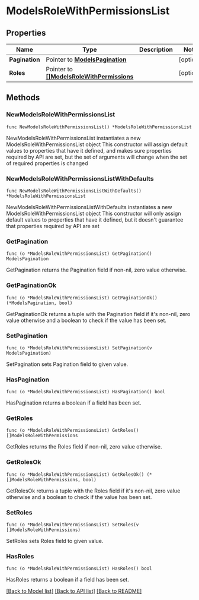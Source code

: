 # ModelsRoleWithPermissionsList

## Properties

Name | Type | Description | Notes
------------ | ------------- | ------------- | -------------
**Pagination** | Pointer to [**ModelsPagination**](ModelsPagination.md) |  | [optional] 
**Roles** | Pointer to [**[]ModelsRoleWithPermissions**](ModelsRoleWithPermissions.md) |  | [optional] 

## Methods

### NewModelsRoleWithPermissionsList

`func NewModelsRoleWithPermissionsList() *ModelsRoleWithPermissionsList`

NewModelsRoleWithPermissionsList instantiates a new ModelsRoleWithPermissionsList object
This constructor will assign default values to properties that have it defined,
and makes sure properties required by API are set, but the set of arguments
will change when the set of required properties is changed

### NewModelsRoleWithPermissionsListWithDefaults

`func NewModelsRoleWithPermissionsListWithDefaults() *ModelsRoleWithPermissionsList`

NewModelsRoleWithPermissionsListWithDefaults instantiates a new ModelsRoleWithPermissionsList object
This constructor will only assign default values to properties that have it defined,
but it doesn't guarantee that properties required by API are set

### GetPagination

`func (o *ModelsRoleWithPermissionsList) GetPagination() ModelsPagination`

GetPagination returns the Pagination field if non-nil, zero value otherwise.

### GetPaginationOk

`func (o *ModelsRoleWithPermissionsList) GetPaginationOk() (*ModelsPagination, bool)`

GetPaginationOk returns a tuple with the Pagination field if it's non-nil, zero value otherwise
and a boolean to check if the value has been set.

### SetPagination

`func (o *ModelsRoleWithPermissionsList) SetPagination(v ModelsPagination)`

SetPagination sets Pagination field to given value.

### HasPagination

`func (o *ModelsRoleWithPermissionsList) HasPagination() bool`

HasPagination returns a boolean if a field has been set.

### GetRoles

`func (o *ModelsRoleWithPermissionsList) GetRoles() []ModelsRoleWithPermissions`

GetRoles returns the Roles field if non-nil, zero value otherwise.

### GetRolesOk

`func (o *ModelsRoleWithPermissionsList) GetRolesOk() (*[]ModelsRoleWithPermissions, bool)`

GetRolesOk returns a tuple with the Roles field if it's non-nil, zero value otherwise
and a boolean to check if the value has been set.

### SetRoles

`func (o *ModelsRoleWithPermissionsList) SetRoles(v []ModelsRoleWithPermissions)`

SetRoles sets Roles field to given value.

### HasRoles

`func (o *ModelsRoleWithPermissionsList) HasRoles() bool`

HasRoles returns a boolean if a field has been set.


[[Back to Model list]](../README.md#documentation-for-models) [[Back to API list]](../README.md#documentation-for-api-endpoints) [[Back to README]](../README.md)


